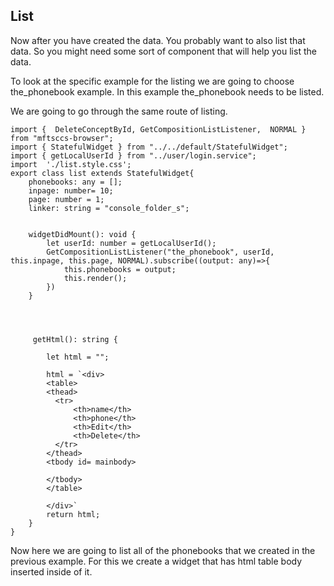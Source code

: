## List



Now after you have created the data. You probably want to also list that data. So you might need some sort of component that will help you list the data.

To look at the specific example for the listing we are going to choose the_phonebook example. In this example the_phonebook  needs to be listed.

We are going to go through the same route of listing.

```
import {  DeleteConceptById, GetCompositionListListener,  NORMAL } from "mftsccs-browser";
import { StatefulWidget } from "../../default/StatefulWidget";
import { getLocalUserId } from "../user/login.service";
import  './list.style.css';
export class list extends StatefulWidget{
    phonebooks: any = [];
    inpage: number= 10;
    page: number = 1;
    linker: string = "console_folder_s";


    widgetDidMount(): void {
        let userId: number = getLocalUserId();
        GetCompositionListListener("the_phonebook", userId, this.inpage, this.page, NORMAL).subscribe((output: any)=>{
            this.phonebooks = output;
            this.render();
        })
    }




     getHtml(): string {

        let html = "";

        html = `<div>
        <table>
        <thead>
          <tr>
              <th>name</th>
              <th>phone</th>
              <th>Edit</th>
              <th>Delete</th>
          </tr>
        </thead>
        <tbody id= mainbody>

        </tbody>
        </table>
        
        </div>`
        return html;
    }
}
```

Now here we are going to list all of the phonebooks that we created in the previous example. For this we create a widget that has html table body inserted inside of it. 